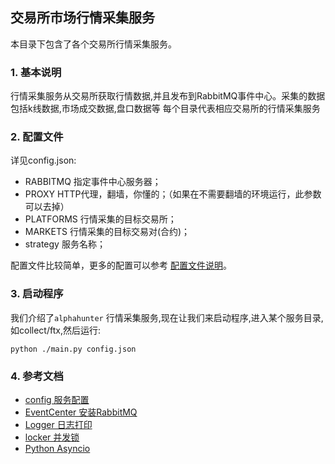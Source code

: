 
## 交易所市场行情采集服务

本目录下包含了各个交易所行情采集服务。

### 1. 基本说明

行情采集服务从交易所获取行情数据,并且发布到RabbitMQ事件中心。采集的数据包括k线数据,市场成交数据,盘口数据等
每个目录代表相应交易所的行情采集服务


### 2. 配置文件

详见config.json:
- RABBITMQ 指定事件中心服务器；
- PROXY HTTP代理，翻墙，你懂的；（如果在不需要翻墙的环境运行，此参数可以去掉）
- PLATFORMS 行情采集的目标交易所；
- MARKETS 行情采集的目标交易对(合约)；
- strategy 服务名称；

配置文件比较简单，更多的配置可以参考 [配置文件说明](../docs/configure/README.md)。


### 3. 启动程序

我们介绍了`alphahunter` 行情采集服务,现在让我们来启动程序,进入某个服务目录,如collect/ftx,然后运行:
```text
python ./main.py config.json
```


### 4. 参考文档

- [config 服务配置](../docs/configure/README.md)
- [EventCenter 安装RabbitMQ](../docs/others/rabbitmq_deploy.md)
- [Logger 日志打印](../docs/others/logger.md)
- [locker 并发锁](../docs/others/locker.md)
- [Python Asyncio](https://docs.python.org/3/library/asyncio.html)
